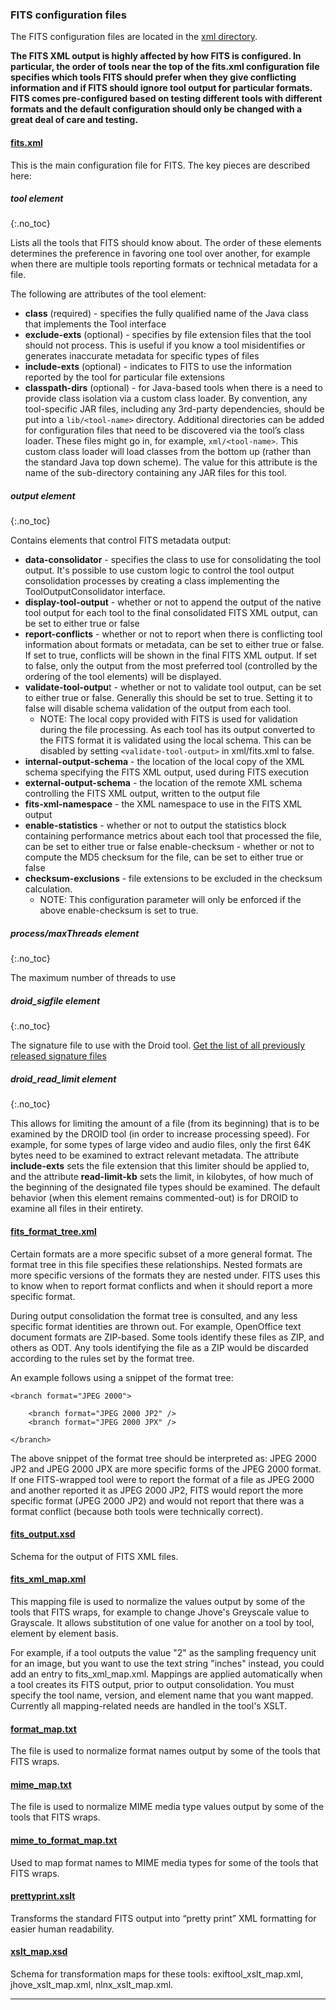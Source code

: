 ### FITS configuration files

The FITS configuration files are located in the [xml directory](https://github.com/harvard-lts/fits/tree/dev/xml).

**The FITS XML output is highly affected by how FITS is configured. In particular, the order of tools near the top of the fits.xml configuration file specifies which tools FITS should prefer when they give conflicting information and if FITS should ignore tool output for particular formats. FITS comes pre-configured based on testing different tools with different formats and the default configuration should only be changed with a great deal of care and testing.**

#### [fits.xml](https://github.com/harvard-lts/fits/blob/dev/xml/fits.xml)
This is the main configuration file for FITS. The key pieces are described here:

##### tool element
{:.no_toc}

Lists all the tools that FITS should know about. The order of these elements determines the preference in favoring one tool over another, for example when there are multiple tools reporting formats or technical metadata for a file.

The following are attributes of the tool element:
- **class** (required) - specifies the fully qualified name of the Java class that implements the Tool interface
- **exclude-exts** (optional) - specifies by file extension files that the tool should not process. This is useful if you know a tool misidentifies or generates inaccurate metadata for specific types of files
- **include-exts** (optional) - indicates to FITS to use the information reported by the tool for particular file extensions
- **classpath-dirs** (optional) - for Java-based tools when there is a need to provide class isolation via a custom class loader. By convention, any tool-specific JAR files, including any 3rd-party dependencies, should be put into a ```lib/<tool-name>``` directory. Additional directories can be added for configuration files that need to be discovered via the tool’s class loader. These files might go in, for example, ```xml/<tool-name>```. This custom class loader will load classes from the bottom up (rather than the standard Java top down scheme). The value for this attribute is the name of the sub-directory containing any JAR files for this tool.

##### output element
{:.no_toc}

Contains elements that control FITS metadata output:
- **data-consolidator** - specifies the class to use for consolidating the tool output. It's possible to use custom logic to control the tool output consolidation processes by creating a class implementing the ToolOutputConsolidator interface.
- **display-tool-output** - whether or not to append the output of the native tool output for each tool to the final consolidated FITS XML output, can be set to either true or false
- **report-conflicts** - whether or not to report when there is conflicting tool information about formats or metadata, can be set to either true or false. If set to true, conflicts will be shown in the final FITS XML output. If set to false, only the output from the most preferred tool (controlled by the ordering of the tool elements) will be displayed.
- **validate-tool-outpu**t - whether or not to validate tool output, can be set to either true or false. Generally this should be set to true. Setting it to false will disable schema validation of the output from each tool.
  - NOTE: The local copy provided with FITS is used for validation during the file processing. As each tool has its output converted to the FITS format it is validated using the local schema. This can be disabled by setting ```<validate-tool-output>``` in xml/fits.xml to false. 
- **internal-output-schema** - the location of the local copy of the XML schema specifying the FITS XML output, used during FITS execution
- **external-output-schema** - the location of the remote XML schema controlling the FITS XML output, written to the output file
- **fits-xml-namespace** - the XML namespace to use in the FITS XML output
- **enable-statistics** - whether or not to output the statistics block containing performance metrics about each tool that processed the file, can be set to either true or false enable-checksum - whether or not to compute the MD5 checksum for the file, can be set to either true or false
- **checksum­-exclusions** - ­file extensions to be excluded in the checksum calculation.
  - NOTE: This configuration parameter will only be enforced if the above enable­-checksum is set to true. 


##### process/maxThreads element
{:.no_toc}

The maximum number of threads to use

##### droid_sigfile element
{:.no_toc}

The signature file to use with the Droid tool. [Get the list of all previously released signature files](https://www.nationalarchives.gov.uk/aboutapps/pronom/droid-signature-files.htm)


##### droid_read_limit element
{:.no_toc}

This allows for limiting the amount of a file (from its beginning) that is to be examined by the DROID tool (in order to increase processing speed). For example, for some types of large video and audio files, only the first 64K bytes need to be examined to extract relevant metadata. The attribute **include-exts** sets the file extension that this limiter should be applied to, and the attribute **read-limit-kb** sets the limit, in kilobytes, of how much of the beginning of the designated file types should be examined. The default behavior (when this element remains commented-out) is for DROID to examine all files in their entirety. 


#### [fits_format_tree.xml](https://github.com/harvard-lts/fits/blob/dev/xml/fits_format_tree.xml)
Certain formats are a more specific subset of a more general format. The format tree in this file specifies these relationships. Nested formats are more specific versions of the formats they are nested under. FITS uses this to know when to report format conflicts and when it should report a more specific format. 

During output consolidation the format tree is consulted, and any less specific format identities are thrown out. For example, OpenOffice text document formats are ZIP-based. Some tools identify these files as ZIP, and others as ODT. Any tools identifying the file as a ZIP would be discarded according to the rules set by the format tree. 

An example follows using a snippet of the format tree:

```
<branch format="JPEG 2000">

    <branch format="JPEG 2000 JP2" />
    <branch format="JPEG 2000 JPX" />

</branch>
```

The above snippet of the format tree should be interpreted as: JPEG 2000 JP2 and JPEG 2000 JPX are more specific forms of the JPEG 2000 format. If one FITS-wrapped tool were to report the format of a file as JPEG 2000 and another reported it as JPEG 2000 JP2, FITS would report the more specific format (JPEG 2000 JP2) and would not report that there was a format conflict (because both tools were technically correct). 


#### [fits_output.xsd](https://github.com/harvard-lts/fits/blob/dev/xml/fits_output.xsd)
Schema for the output of FITS XML files.


#### [fits_xml_map.xml](https://github.com/harvard-lts/fits/blob/dev/xml/fits_xml_map.xml)
This mapping file is used to normalize the values output by some of the tools that FITS wraps, for example to change Jhove's Greyscale value to Grayscale. It allows substitution of one value for another on a tool by tool, element by element basis.

For example, if a tool outputs the value "2" as the sampling frequency unit for an image, but you want to use the text string "inches" instead, you could add an entry to fits_xml_map.xml. Mappings are applied automatically when a tool creates its FITS output, prior to output consolidation. You must specify the tool name, version, and element name that you want mapped. Currently all mapping-related needs are handled in the tool's XSLT. 


#### [format_map.txt](https://github.com/harvard-lts/fits/blob/dev/xml/format_map.txt)
The file is used to normalize format names output by some of the tools that FITS wraps. 


#### [mime_map.txt](https://github.com/harvard-lts/fits/blob/dev/xml/mime_map.txt)
The file is used to normalize MIME media type values output by some of the tools that FITS wraps.


#### [mime_to_format_map.txt](https://github.com/harvard-lts/fits/blob/dev/xml/mime_to_format_map.txt)
Used to map format names to MIME media types for some of the tools that FITS wraps.


#### [prettyprint.xslt](https://github.com/harvard-lts/fits/blob/dev/xml/prettyprint.xslt)
Transforms the standard FITS output into “pretty print” XML formatting for easier human readability.


#### [xslt_map.xsd](https://github.com/harvard-lts/fits/blob/dev/xml/xslt_map.xsd)
Schema for transformation maps for these tools: exiftool_xslt_map.xml, jhove_xslt_map.xml, nlnx_xslt_map.xml.

---